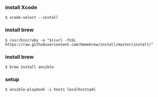### install Xcode
```
$ xcode-select --install
```

### install brew
```
$ /usr/bin/ruby -e "$(curl -fsSL https://raw.githubusercontent.com/Homebrew/install/master/install)"
```

### install brew
```
$ brew install ansible
```

### setup
```
$ ansible-playbook -i hosts localhostsyml
```
